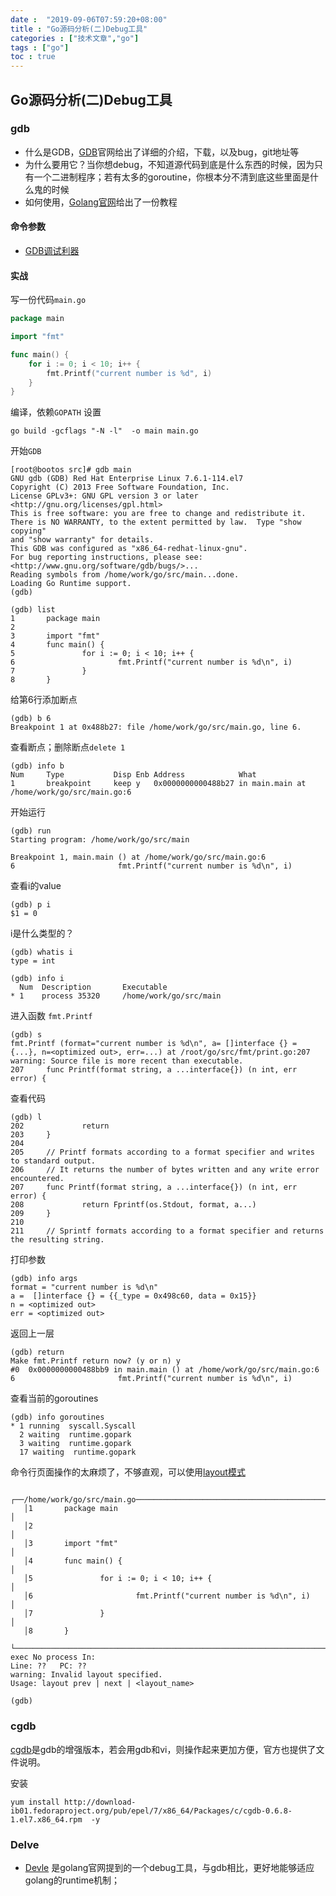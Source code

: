```yaml
---
date :  "2019-09-06T07:59:20+08:00" 
title : "Go源码分析(二)Debug工具" 
categories : ["技术文章","go"] 
tags : ["go"] 
toc : true
---
```


## Go源码分析(二)Debug工具

### gdb

- 什么是GDB，[GDB](https://www.gnu.org/software/gdb/)官网给出了详细的介绍，下载，以及bug，git地址等
- 为什么要用它？当你想debug，不知道源代码到底是什么东西的时候，因为只有一个二进制程序；若有太多的goroutine，你根本分不清到底这些里面是什么鬼的时候
- 如何使用，[Golang官网](https://golang.org/doc/gdb)给出了一份教程

#### 命令参数

- [GDB调试利器](https://linuxtools-rst.readthedocs.io/zh_CN/latest/tool/gdb.html)

#### 实战

写一份代码`main.go`

```go
package main

import "fmt"

func main() {
	for i := 0; i < 10; i++ {
		fmt.Printf("current number is %d", i)
	}
}
```

编译，依赖`GOPATH` 设置

```shell
go build -gcflags "-N -l"  -o main main.go
```

开始`GDB`

```shell
[root@bootos src]# gdb main                                                    
GNU gdb (GDB) Red Hat Enterprise Linux 7.6.1-114.el7                           
Copyright (C) 2013 Free Software Foundation, Inc.                              
License GPLv3+: GNU GPL version 3 or later <http://gnu.org/licenses/gpl.html>
This is free software: you are free to change and redistribute it.             
There is NO WARRANTY, to the extent permitted by law.  Type "show copying"     
and "show warranty" for details.                                               
This GDB was configured as "x86_64-redhat-linux-gnu".
For bug reporting instructions, please see:
<http://www.gnu.org/software/gdb/bugs/>...
Reading symbols from /home/work/go/src/main...done.
Loading Go Runtime support.
(gdb) 
```

```shell
(gdb) list
1       package main
2
3       import "fmt"
4       func main() {
5               for i := 0; i < 10; i++ {
6                       fmt.Printf("current number is %d\n", i)
7               }
8       }
```
给第6行添加断点
```shell
(gdb) b 6
Breakpoint 1 at 0x488b27: file /home/work/go/src/main.go, line 6.
```
查看断点；删除断点`delete 1`

```shell
(gdb) info b
Num     Type           Disp Enb Address            What
1       breakpoint     keep y   0x0000000000488b27 in main.main at /home/work/go/src/main.go:6
```

开始运行

```shell
(gdb) run 
Starting program: /home/work/go/src/main 

Breakpoint 1, main.main () at /home/work/go/src/main.go:6
6                       fmt.Printf("current number is %d\n", i)
```
查看i的value
```shell
(gdb) p i
$1 = 0
```
i是什么类型的？
```shell
(gdb) whatis i
type = int
```

```shell
(gdb) info i
  Num  Description       Executable        
* 1    process 35320     /home/work/go/src/main 
```

进入函数 `fmt.Printf`

```shell
(gdb) s
fmt.Printf (format="current number is %d\n", a= []interface {} = {...}, n=<optimized out>, err=...) at /root/go/src/fmt/print.go:207
warning: Source file is more recent than executable.
207     func Printf(format string, a ...interface{}) (n int, err error) {
```

查看代码

```shell
(gdb) l
202             return
203     }
204
205     // Printf formats according to a format specifier and writes to standard output.
206     // It returns the number of bytes written and any write error encountered.
207     func Printf(format string, a ...interface{}) (n int, err error) {
208             return Fprintf(os.Stdout, format, a...)
209     }
210
211     // Sprintf formats according to a format specifier and returns the resulting string.
```

打印参数

```shell
(gdb) info args
format = "current number is %d\n"
a =  []interface {} = {{_type = 0x498c60, data = 0x15}}
n = <optimized out>
err = <optimized out>
```

返回上一层

```shell
(gdb) return
Make fmt.Printf return now? (y or n) y
#0  0x0000000000488bb9 in main.main () at /home/work/go/src/main.go:6
6                       fmt.Printf("current number is %d\n", i)
```

查看当前的goroutines

```shell
(gdb) info goroutines 
* 1 running  syscall.Syscall
  2 waiting  runtime.gopark
  3 waiting  runtime.gopark
  17 waiting  runtime.gopark
```

命令行页面操作的太麻烦了，不够直观，可以使用[layout模式](https://linuxtools-rst.readthedocs.io/zh_CN/latest/tool/gdb.html#id9)

```shell
   ┌──/home/work/go/src/main.go──────────────────────────────────────────────────────────────────────────────────────────────────────────────────────────────┐
   │1       package main                                                                                                                                     │
   │2                                                                                                                                                        │
   │3       import "fmt"                                                                                                                                     │
   │4       func main() {                                                                                                                                    │
   │5               for i := 0; i < 10; i++ {                                                                                                                │
   │6                       fmt.Printf("current number is %d\n", i)                                                                                          │
   │7               }                                                                                                                                        │
   │8       }                                                                                                                                                
   └─────────────────────────────────────────────────────────────────────────────────────────────────────────────────────────────────────────────────────────┘
exec No process In:                                                                                                                         Line: ??   PC: ?? 
warning: Invalid layout specified.
Usage: layout prev | next | <layout_name>

(gdb)  
```

### cgdb

[cgdb](https://cgdb.github.io/)是gdb的增强版本，若会用gdb和vi，则操作起来更加方便，官方也提供了文件说明。

安装

```shell
yum install http://download-ib01.fedoraproject.org/pub/epel/7/x86_64/Packages/c/cgdb-0.6.8-1.el7.x86_64.rpm  -y
```

### Delve

- [Devle](https://github.com/derekparker/delve) 是golang官网提到的一个debug工具，与gdb相比，更好地能够适应golang的runtime机制；

